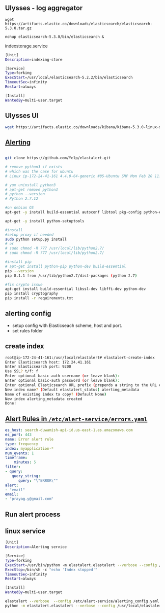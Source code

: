 Ulysses - log aggregator
--------------------------

```
wget https://artifacts.elastic.co/downloads/elasticsearch/elasticsearch-5.3.0.tar.gz

nohup elasticsearch-5.3.0/bin/elasticsearch &

```

indexstorage.service

```bash
[Unit]
Description=indexing-store

[Service]
Type=forking
ExecStart=/usr/local/elasticsearch-5.2.2/bin/elasticsearch
TimeoutSec=infinity
Restart=always

[Install]
WantedBy=multi-user.target
```

Ulysses UI
--------------

```bash
wget https://artifacts.elastic.co/downloads/kibana/kibana-5.3.0-linux-x86_64.tar.gz


```


[Alerting](https://elastalert.readthedocs.io/en/latest/)
---------

```bash

git clone https://github.com/Yelp/elastalert.git

# remove python3 if exists
# which was the case for ubuntu
# Linux ip-172-24-41-161 4.4.0-64-generic #85-Ubuntu SMP Mon Feb 20 11:50:30 UTC 2017 x86_64 x86_64 x86_64 GNU/Linux

# yum uninstall python3
# apt-get remove python3
# python --version
# Python 2.7.12

#on debian OS
apt-get -y install build-essential autoconf libtool pkg-config python-opengl python-imaging python-pyrex python-pyside.qtopengl idle-python2.7 qt4-dev-tools qt4-designer libqtgui4 libqtcore4 libqt4-xml libqt4-test libqt4-script libqt4-network libqt4-dbus python-qt4 python-qt4-gl libgle3 python-dev

apt-get -y install python-setuptools

#install
#setup proxy if needed
sudo python setup.py install
# or 
# sudo chmod -R 777 /usr/local/lib/python2.7/
# sudo chmod -R 777 /usr/local/lib/python2.7/

#install pip
# apt-get install python-pip python-dev build-essential 
pip --version
pip 8.1.1 from /usr/lib/python2.7/dist-packages (python 2.7)

#fix crypto issue
apt-get install build-essential libssl-dev libffi-dev python-dev
pip install cryptography
pip install -r requirements.txt
```

alerting config
------------

- setup config with Elasticseach scheme, host and port.
- set rules folder

create index
---------------

```bash
root@ip-172-24-41-161:/usr/local/elastalert# elastalert-create-index
Enter Elasticsearch host: 172.24.41.161
Enter Elasticsearch port: 9200
Use SSL? t/f: f
Enter optional basic-auth username (or leave blank): 
Enter optional basic-auth password (or leave blank): 
Enter optional Elasticsearch URL prefix (prepends a string to the URL of every request): 
New index name? (Default elastalert_status) alerting_metadata
Name of existing index to copy? (Default None) 
New index alerting_metadata created
Done!
```

[Alert Rules in `/etc/alert-service/errors.yaml`](https://elastalert.readthedocs.io/en/latest/recipes/writing_filters.html#writingfilters)
------

```yaml
es_host: search-duwamish-api-id.us-east-1.es.amazonaws.com 
es_port: 443
name: Error alert rule
type: frequency
index: myapplication-*
num_events: 1
timeframe:
    minutes: 5
filter:
- query:
   query_string:
      query: "\"ERROR\""
alert:
- "email"
email:
- "prayag.y@gmail.com"
```

Run alert process
-------------------

linux service
---

```bash
[Unit]
Description=Alerting service

[Service]
Type=forking
ExecStart=/usr/bin/python -m elastalert.elastalert --verbose --config /usr/local/elastalert/streaming-alerts.yaml
ExecStop=/bin/sh -c "echo 'Index stopped'"
TimeoutSec=infinity
Restart=always

[Install]
WantedBy=multi-user.target
```

```bash
elastalert --verbose  --config /etc/alert-service/alerting_config.yaml > alerting.out 2>&1 &
python -m elastalert.elastalert --verbose --config /usr/local/elastalert/streaming-alerts.yaml > alerting.out 2>&1 &
```

